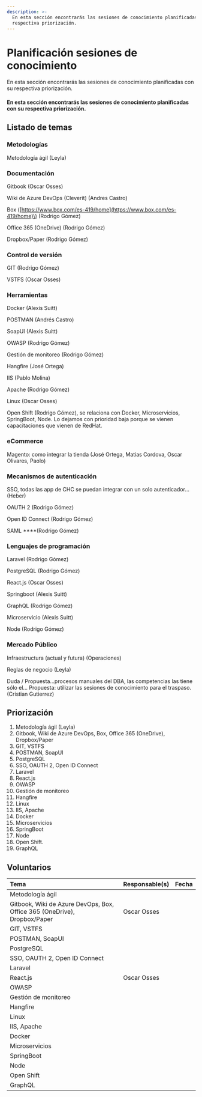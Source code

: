 ```yaml
---
description: >-
  En esta sección encontrarás las sesiones de conocimiento planificadas con su
  respectiva priorización.
---
```


# Planificación sesiones de conocimiento

En esta sección encontrarás las sesiones de conocimiento planificadas con su respectiva priorización.

#### En esta sección encontrarás las sesiones de conocimiento planificadas con su respectiva priorización.

## Listado de temas

### Metodologías

Metodología ágil \(Leyla\)

### Documentación 

Gitbook \(Oscar Osses\)

Wiki de Azure DevOps \(Cleverit\) \(Andres Castro\)

Box \([https://www.box.com/es-419/home](https://www.box.com/es-419/home)\) \(Rodrigo Gómez\)

Office 365 \(OneDrive\) \(Rodrigo Gómez\)

Dropbox/Paper \(Rodrigo Gómez\)

### Control de versión

GIT \(Rodrigo Gómez\)

VSTFS \(Oscar Osses\)

### Herramientas

Docker \(Alexis Suitt\)

POSTMAN \(Andrés Castro\) 

SoapUI \(Alexis Suitt\)

OWASP \(Rodrigo Gómez\)

Gestión de monitoreo \(Rodrigo Gómez\)

Hangfire \(José Ortega\)

IIS \(Pablo Molina\)

Apache \(Rodrigo Gómez\)

Linux \(Oscar Osses\)

Open Shift \(Rodrigo Gómez\), se relaciona con Docker, Microservicios, SpringBoot, Node. Lo dejamos con prioridad baja porque se vienen capacitaciones que vienen de RedHat. 

### eCommerce

Magento: como integrar la tienda \(José Ortega, Matias Cordova, Oscar Olivares, Paolo\)

### Mecanismos de autenticación

SSO, todas las app de CHC se puedan integrar con un solo autenticador… \(Heber\)

OAUTH 2 \(Rodrigo Gómez\)

Open ID Connect \(Rodrigo Gómez\)

SAML ****\(Rodrigo Gómez\)

### Lenguajes de programación

Laravel \(Rodrigo Gómez\)

PostgreSQL \(Rodrigo Gómez\)

React.js \(Oscar Osses\)

Springboot \(Alexis Suitt\)

GraphQL \(Rodrigo Gómez\)

Microservicio \(Alexis Suitt\)

Node \(Rodrigo Gómez\)

### Mercado Público

Infraestructura \(actual y futura\) \(Operaciones\)

Reglas de negocio \(Leyla\)

Duda / Propuesta…procesos manuales del DBA, las competencias las tiene sólo el… Propuesta: utilizar las sesiones de conocimiento para el traspaso. \(Cristian Gutierrez\)

## Priorización

1. Metodología ágil \(Leyla\)
2. Gitbook, Wiki de Azure DevOps, Box, Office 365 \(OneDrive\), Dropbox/Paper
3. GIT, VSTFS
4. POSTMAN, SoapUI 
5. PostgreSQL 
6. SSO, OAUTH 2, Open ID Connect
7. Laravel
8. React.js 
9. OWASP 
10. Gestión de monitoreo
11. Hangfire 
12. Linux
13. IIS, Apache
14. Docker
15. Microservicios
16. SpringBoot
17. Node
18. Open Shift.
19. GraphQL

##  Voluntarios



| Tema | Responsable\(s\) | Fecha |
| :--- | :--- | :--- |
| Metodología ágil |  |  |
| Gitbook, Wiki de Azure DevOps, Box, Office 365 \(OneDrive\), Dropbox/Paper | Oscar Osses |  |
| GIT, VSTFS |  |  |
| POSTMAN, SoapUI  |  |  |
| PostgreSQL  |  |  |
| SSO, OAUTH 2, Open ID Connect |  |  |
| Laravel |  |  |
| React.js | Oscar Osses |  |
| OWASP  |  |  |
| Gestión de monitoreo |  |  |
| Hangfire |  |  |
| Linux |  |  |
| IIS, Apache |  |  |
| Docker |  |  |
| Microservicios |  |  |
| SpringBoot |  |  |
| Node |  |  |
| Open Shift |  |  |
| GraphQL |  |  |





 

















